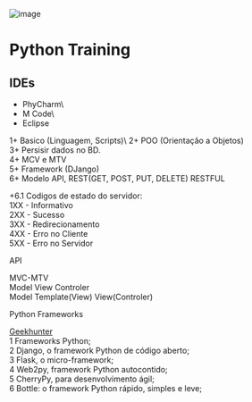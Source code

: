 ![image](https://user-images.githubusercontent.com/3974176/124803514-98814e00-df2f-11eb-98ec-46daa5325bb9.png)

# Python Training

## IDEs
- PhyCharm\
- M Code\
- Eclipse

1+ Basico (Linguagem, Scripts)\ 
2+ POO (Orientação a Objetos)\
3+ Persisir dados no BD.\
4+ MCV e MTV\
5+ Framework (DJango)\
6+ Modelo API, REST(GET, POST, PUT, DELETE) RESTFUL

+6.1 Codigos de estado do servidor:\
1XX - Informativo\
2XX - Sucesso\
3XX - Redirecionamento\
4XX - Erro no Cliente\
5XX - Erro no Servidor



API

MVC-MTV\
Model View Controler\
Model Template(View) View(Controler)


Python Frameworks 

[Geekhunter](https://blog.geekhunter.com.br/os-5-melhores-frameworks-de-python/)\
1 Frameworks Python;\
2 Django, o framework Python de código aberto;\
3 Flask, o micro-framework;\
4 Web2py, framework Python autocontido;\
5 CherryPy, para desenvolvimento ágil;\
6 Bottle: o framework Python rápido, simples e leve;

